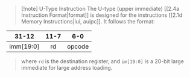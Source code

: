 >[!note] U-Type Instruction
>The U-type (upper immediate) [[2.4a Instruction Format|format]] is designed for the instructions [[2.1d Memory Instructions|lui, auipc]]. It follows the format:
>
| **31-12**  | **11-7** | **6-0** |
| :--------: | :------: | :-----: |
| imm[19:0] |    rd    | opcode  |
>where `rd` is the destination register, and `im[19:0]` is a 20-bit large immediate for large address loading.

